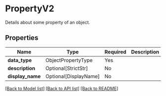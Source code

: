 # PropertyV2

Details about some property of an object.

## Properties
| Name | Type | Required | Description |
| ------------ | ------------- | ------------- | ------------- |
**data_type** | ObjectPropertyType | Yes |  |
**description** | Optional[StrictStr] | No |  |
**display_name** | Optional[DisplayName] | No |  |


[[Back to Model list]](../../README.md#documentation-for-models) [[Back to API list]](../../README.md#documentation-for-api-endpoints) [[Back to README]](../../README.md)

